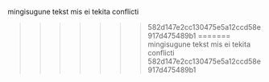 mingisugune tekst mis ei tekita conflicti
>>>>>>> 582d147e2cc130475e5a12ccd58e917d475489b1
=======
mingisugune tekst mis ei tekita conflicti
>>>>>>> 582d147e2cc130475e5a12ccd58e917d475489b1
